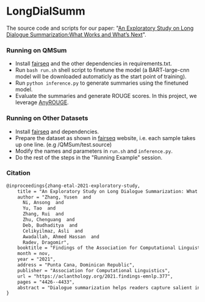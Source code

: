 # LongDialSumm
The source code and scripts for our paper: "[An Exploratory Study on Long Dialogue Summarization:What Works and What’s Next](https://arxiv.org/pdf/2109.04609.pdf)".

### Running on QMSum
- Install [fairseq](https://github.com/pytorch/fairseq) and the other dependencies in requirements.txt.
- Run `bash run.sh` shell script to finetune the model (a BART-large-cnn model will be downloaded automaticly as the start point of training).
- Run `python inference.py` to generate summaries using the finetuned model.
- Evaluate the summaries and generate ROUGE scores. In this project, we leverage [AnyROUGE](https://github.com/chatc/AnyROUGE).

### Running on Other Datasets
- Install [fairseq](https://github.com/pytorch/fairseq) and dependencies.
- Prepare the dataset as shown in [fairseq](https://github.com/pytorch/fairseq) website, i.e. each sample takes up one line. (e.g /QMSum/test.source)
- Modify the names and parameters in `run.sh` and `inference.py`.
- Do the rest of the steps in the "Running Example" session.

### Citation
```latex
@inproceedings{zhang-etal-2021-exploratory-study,
    title = "An Exploratory Study on Long Dialogue Summarization: What Works and What{'}s Next",
    author = "Zhang, Yusen  and
      Ni, Ansong  and
      Yu, Tao  and
      Zhang, Rui  and
      Zhu, Chenguang  and
      Deb, Budhaditya  and
      Celikyilmaz, Asli  and
      Awadallah, Ahmed Hassan  and
      Radev, Dragomir",
    booktitle = "Findings of the Association for Computational Linguistics: EMNLP 2021",
    month = nov,
    year = "2021",
    address = "Punta Cana, Dominican Republic",
    publisher = "Association for Computational Linguistics",
    url = "https://aclanthology.org/2021.findings-emnlp.377",
    pages = "4426--4433",
    abstract = "Dialogue summarization helps readers capture salient information from long conversations in meetings, interviews, and TV series. However, real-world dialogues pose a great challenge to current summarization models, as the dialogue length typically exceeds the input limits imposed by recent transformer-based pre-trained models, and the interactive nature of dialogues makes relevant information more context-dependent and sparsely distributed than news articles. In this work, we perform a comprehensive study on long dialogue summarization by investigating three strategies to deal with the lengthy input problem and locate relevant information: (1) extended transformer models such as Longformer, (2) retrieve-then-summarize pipeline models with several dialogue utterance retrieval methods, and (3) hierarchical dialogue encoding models such as HMNet. Our experimental results on three long dialogue datasets (QMSum, MediaSum, SummScreen) show that the retrieve-then-summarize pipeline models yield the best performance. We also demonstrate that the summary quality can be further improved with a stronger retrieval model and pretraining on proper external summarization datasets.",
}
```
